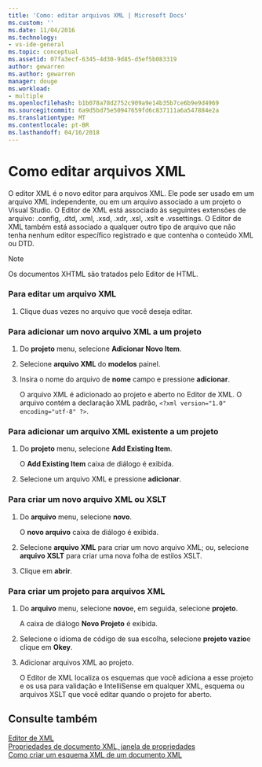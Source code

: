 ```yaml
---
title: 'Como: editar arquivos XML | Microsoft Docs'
ms.custom: ''
ms.date: 11/04/2016
ms.technology:
- vs-ide-general
ms.topic: conceptual
ms.assetid: 07fa3ecf-6345-4d30-9d85-d5ef5b083319
author: gewarren
ms.author: gewarren
manager: douge
ms.workload:
- multiple
ms.openlocfilehash: b1b078a78d2752c909a9e14b35b7ce6b9e9d4969
ms.sourcegitcommit: 6a9d5bd75e50947659fd6c837111a6a547884e2a
ms.translationtype: MT
ms.contentlocale: pt-BR
ms.lasthandoff: 04/16/2018
---
```

# <a name="how-to-edit-xml-files"></a>Como editar arquivos XML
O editor XML é o novo editor para arquivos XML. Ele pode ser usado em um arquivo XML independente, ou em um arquivo associado a um projeto o Visual Studio. O Editor de XML está associado às seguintes extensões de arquivo: .config, .dtd, .xml, .xsd, .xdr, .xsl, .xslt e .vssettings. O Editor de XML também está associado a qualquer outro tipo de arquivo que não tenha nenhum editor específico registrado e que contenha o conteúdo XML ou DTD.  
  
> [!NOTE]
>  Os documentos XHTML são tratados pelo Editor de HTML.  
  
### <a name="to-edit-an-xml-file"></a>Para editar um arquivo XML  
  
1.  Clique duas vezes no arquivo que você deseja editar.  
  
### <a name="to-add-a-new-xml-file-to-a-project"></a>Para adicionar um novo arquivo XML a um projeto  
  
1.  Do **projeto** menu, selecione **Adicionar Novo Item**.  
  
2.  Selecione **arquivo XML** do **modelos** painel.  
  
3.  Insira o nome do arquivo de **nome** campo e pressione **adicionar**.  
  
     O arquivo XML é adicionado ao projeto e aberto no Editor de XML. O arquivo contém a declaração XML padrão, `<?xml version="1.0" encoding="utf-8" ?>`.  
  
### <a name="to-add-an-existing-xml-file-to-a-project"></a>Para adicionar um arquivo XML existente a um projeto  
  
1.  Do **projeto** menu, selecione **Add Existing Item**.  
  
     O **Add Existing Item** caixa de diálogo é exibida.  
  
2.  Selecione um arquivo XML e pressione **adicionar**.  
  
### <a name="to-create-a-new-xml-or-xslt-file"></a>Para criar um novo arquivo XML ou XSLT  
  
1.  Do **arquivo** menu, selecione **novo**.  
  
     O **novo arquivo** caixa de diálogo é exibida.  
  
2.  Selecione **arquivo XML** para criar um novo arquivo XML; ou, selecione **arquivo XSLT** para criar uma nova folha de estilos XSLT.  
  
3.  Clique em **abrir**.  
  
### <a name="to-create-a-project-for-xml-files"></a>Para criar um projeto para arquivos XML  
  
1.  Do **arquivo** menu, selecione **novo**e, em seguida, selecione **projeto**.  
  
     A caixa de diálogo **Novo Projeto** é exibida.  
  
2.  Selecione o idioma de código de sua escolha, selecione **projeto vazio**e clique em **Okey**.  
  
3.  Adicionar arquivos XML ao projeto.  
  
     O Editor de XML localiza os esquemas que você adiciona a esse projeto e os usa para validação e IntelliSense em qualquer XML, esquema ou arquivos XSLT que você editar quando o projeto for aberto.  
  
## <a name="see-also"></a>Consulte também  
 [Editor de XML](../xml-tools/xml-editor.md)   
 [Propriedades de documento XML, janela de propriedades](../xml-tools/xml-document-properties-properties-window.md)   
 [Como criar um esquema XML de um documento XML](../xml-tools/how-to-create-an-xml-schema-from-an-xml-document.md)